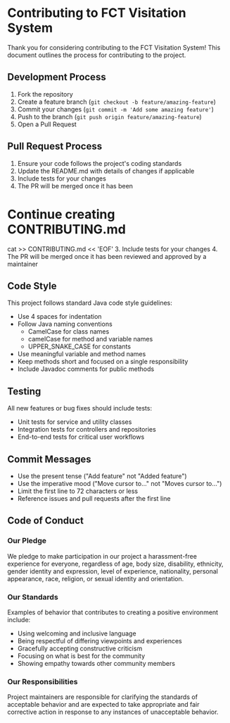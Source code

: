 # Contributing to FCT Visitation System

Thank you for considering contributing to the FCT Visitation System! This document outlines the process for contributing to the project.

## Development Process

1. Fork the repository
2. Create a feature branch (`git checkout -b feature/amazing-feature`)
3. Commit your changes (`git commit -m 'Add some amazing feature'`)
4. Push to the branch (`git push origin feature/amazing-feature`)
5. Open a Pull Request

## Pull Request Process

1. Ensure your code follows the project's coding standards
2. Update the README.md with details of changes if applicable
3. Include tests for your changes
4. The PR will be merged once it has been
# Continue creating CONTRIBUTING.md
cat >> CONTRIBUTING.md << 'EOF'
3. Include tests for your changes
4. The PR will be merged once it has been reviewed and approved by a maintainer

## Code Style

This project follows standard Java code style guidelines:
- Use 4 spaces for indentation
- Follow Java naming conventions
  - CamelCase for class names
  - camelCase for method and variable names
  - UPPER_SNAKE_CASE for constants
- Use meaningful variable and method names
- Keep methods short and focused on a single responsibility
- Include Javadoc comments for public methods

## Testing

All new features or bug fixes should include tests:
- Unit tests for service and utility classes
- Integration tests for controllers and repositories
- End-to-end tests for critical user workflows

## Commit Messages

- Use the present tense ("Add feature" not "Added feature")
- Use the imperative mood ("Move cursor to..." not "Moves cursor to...")
- Limit the first line to 72 characters or less
- Reference issues and pull requests after the first line

## Code of Conduct

### Our Pledge

We pledge to make participation in our project a harassment-free experience for everyone, regardless of age, body size, disability, ethnicity, gender identity and expression, level of experience, nationality, personal appearance, race, religion, or sexual identity and orientation.

### Our Standards

Examples of behavior that contributes to creating a positive environment include:
- Using welcoming and inclusive language
- Being respectful of differing viewpoints and experiences
- Gracefully accepting constructive criticism
- Focusing on what is best for the community
- Showing empathy towards other community members

### Our Responsibilities

Project maintainers are responsible for clarifying the standards of acceptable behavior and are expected to take appropriate and fair corrective action in response to any instances of unacceptable behavior.
